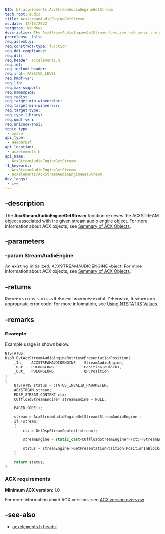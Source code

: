 ```yaml
---
UID: NF:acxelements.AcxStreamAudioEngineGetStream
tech.root: audio
title: AcxStreamAudioEngineGetStream
ms.date: 12/15/2022
targetos: Windows
description: The AcxStreamAudioEngineGetStream function retrieves the ACXSTREAM object associated with the given stream audio engine object.
prerelease: false
req.assembly: 
req.construct-type: function
req.ddi-compliance: 
req.dll: 
req.header: acxelements.h
req.idl: 
req.include-header: 
req.irql: PASSIVE_LEVEL
req.kmdf-ver: 
req.lib: 
req.max-support: 
req.namespace: 
req.redist: 
req.target-min-winverclnt: 
req.target-min-winversvr: 
req.target-type: 
req.type-library: 
req.umdf-ver: 
req.unicode-ansi: 
topic_type:
 - apiref
api_type:
 - HeaderDef
api_location:
 - acxelements.h
api_name:
 - AcxStreamAudioEngineGetStream
f1_keywords:
 - AcxStreamAudioEngineGetStream
 - acxelements/AcxStreamAudioEngineGetStream
dev_langs:
 - c++
---
```


## -description

The **AcxStreamAudioEngineGetStream** function retrieves the ACXSTREAM object associated with the given stream audio engine object. For more information about ACX objects, see [Summary of ACX Objects](/windows-hardware/drivers/audio/acx-summary-of-objects).

## -parameters

### -param StreamAudioEngine

An existing, initialized, ACXSTREAMAUDIOENGINE object. For more information about ACX objects, see [Summary of ACX Objects](/windows-hardware/drivers/audio/acx-summary-of-objects).

## -returns

Returns `STATUS_SUCCESS` if the call was successful. Otherwise, it returns an appropriate error code. For more information, see [Using NTSTATUS Values](/windows-hardware/drivers/kernel/using-ntstatus-values).

## -remarks

### Example

Example usage is shown below.

```cpp
NTSTATUS
DspR_EvtAcxStreamAudioEngineRetrievePresentationPosition(
    _In_    ACXSTREAMAUDIOENGINE    StreamAudioEngine,
    _Out_   PULONGLONG              PositionInBlocks,
    _Out_   PULONGLONG              QPCPosition
)
{
    NTSTATUS status = STATUS_INVALID_PARAMETER;
    ACXSTREAM stream;
    PDSP_STREAM_CONTEXT ctx;
    COffloadStreamEngine* streamEngine = NULL;

    PAGED_CODE();

    stream = AcxStreamAudioEngineGetStream(StreamAudioEngine);
    if (stream)
    {
        ctx = GetDspStreamContext(stream);

        streamEngine = static_cast<COffloadStreamEngine*>(ctx->StreamEngine);

        status = streamEngine->GetPresentationPosition(PositionInBlocks, QPCPosition);
    }

    return status;
}
```

### ACX requirements

**Minimum ACX version:** 1.0

For more information about ACX versions, see [ACX version overview](/windows-hardware/drivers/audio/acx-version-overview).

## -see-also

- [acxelements.h header](index.md)
